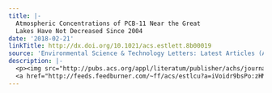 ```yaml
---
title: |-
  Atmospheric Concentrations of PCB-11 Near the Great
  Lakes Have Not Decreased Since 2004
date: '2018-02-21'
linkTitle: http://dx.doi.org/10.1021/acs.estlett.8b00019
source: 'Environmental Science & Technology Letters: Latest Articles (ACS Publications)'
description: |-
  <p><img src="http://pubs.acs.org/appl/literatum/publisher/achs/journals/content/estlcu/0/estlcu.ahead-of-print/acs.estlett.8b00019/20180220/images/medium/ez-2018-00019m_0003.gif" alt="TOC Graphic"/></p><div><cite>Environmental Science & Technology Letters</cite></div><div>DOI: 10.1021/acs.estlett.8b00019</div><div class="feedflare">
  <a href="http://feeds.feedburner.com/~ff/acs/estlcu?a=iVoidr9bsPo:zHMKIwUQu_g:yIl2AUoC8zA"><img src="http://feeds.feedburner.com/~ff/acs/estlcu?d=yIl2AUoC8zA" border
---
```

